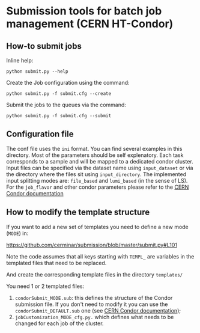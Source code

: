 # Submission tools for batch job management (CERN HT-Condor)

## How-to submit jobs

Inline help:

`python submit.py --help`

Create the Job configuration using the command:

`python submit.py -f submit.cfg --create`

Submit the jobs to the queues via the command:

`python submit.py -f submit.cfg --submit`

## Configuration file

The conf file uses the `ini` format. You can find several examples in this directory. Most of the parameters should be self explenatory. Each task corresponds to a sample and will be mapped to a dedicated condor cluster.
Input files can be specified via the dataset name using `input_dataset` or via the directory where the files sit using `input_directory`. The implemented input splitting modes are: `file_based` and `lumi_based` (in the sense of LS).
For the `job_flavor` and other condor parameters please refer to the [CERN Condor documentation](http://batchdocs.web.cern.ch/batchdocs/local/index.html)


## How to modify the template structure

If you want to add a new set of templates you need to define a new mode (`MODE`) in:

https://github.com/cerminar/submission/blob/master/submit.py#L101

Note the code assumes that all keys starting with `TEMPL_` are variables in the templated files that need to be replaced.

And create the corresponding template files in the directory
`templates/`

You need 1 or 2 templated files:
1. `condorSubmit_MODE.sub`: this defines the structure of the Condor submission file. If you don't need to modify it you can use the `condorSubmit_DEFAULT.sub` one (see [CERN Condor documentation](http://batchdocs.web.cern.ch/batchdocs/local/index.html));
2. `jobCustomization_MODE_cfg.py.` which defines what needs to be changed for each job of the cluster.

